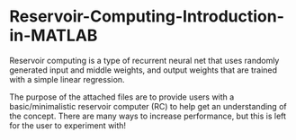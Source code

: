 # Reservoir-Computing-Introduction-in-MATLAB
Reservoir computing is a type of recurrent neural net that uses randomly generated input and middle weights, and output weights that are trained with a simple linear regression. 

The purpose of the attached files are to provide users with a basic/minimalistic reservoir computer (RC) to help get an understanding of the concept. There are many ways to increase performance, but this is left for the user to experiment with!
